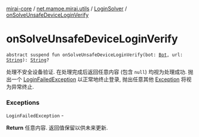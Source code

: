 [mirai-core](../../index.md) / [net.mamoe.mirai.utils](../index.md) / [LoginSolver](index.md) / [onSolveUnsafeDeviceLoginVerify](./on-solve-unsafe-device-login-verify.md)

# onSolveUnsafeDeviceLoginVerify

`abstract suspend fun onSolveUnsafeDeviceLoginVerify(bot: `[`Bot`](../../net.mamoe.mirai/-bot/index.md)`, url: `[`String`](https://kotlinlang.org/api/latest/jvm/stdlib/kotlin/-string/index.html)`): `[`String`](https://kotlinlang.org/api/latest/jvm/stdlib/kotlin/-string/index.html)`?`

处理不安全设备验证.
在处理完成后返回任意内容 (包含 `null`) 均视为处理成功.
抛出一个 [LoginFailedException](../../net.mamoe.mirai.network/-login-failed-exception/index.md) 以正常地终止登录, 抛出任意其他 [Exception](https://kotlinlang.org/api/latest/jvm/stdlib/kotlin/-exception/index.html) 将视为异常终止.

### Exceptions

`LoginFailedException` -

**Return**
任意内容. 返回值保留以供未来更新.

